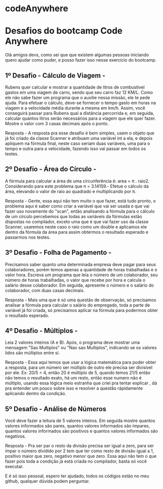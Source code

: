 # codeAnywhere
<h1>Desafios do bootcamp Code Anywhere</h1>

Olá amigos devs, como sei que que existem algumas pessoas iniciando quero ajudar como puder, e posso fazer isso nesse exercício do bootcamp.

<h2>1º Desafio - Cálculo de Viagem -</h2>
Rubens quer calcular e mostrar a quantidade de litros de combustível gastos em uma viagem de carro, sendo que seu carro faz 12 KM/L. Como ele não sabe fazer um programa que o auxilie nessa missão, ele te pede ajuda. Para efetuar o cálculo, deve-se fornecer o tempo gasto em horas na viagem e a velocidade média durante a mesma em km/h. Assim, você conseguirá passar para Rubens qual a distância percorrida e, em seguida, calcular quantos litros serão necessários para a viagem que ele quer fazer. Mostre o valor com 3 casas decimais após o ponto.


Resposta - A resposta pra esse desafio é bem simples, usem o objeto que já foi criado da classe Scanner e atribuam uma variável int a ela, e depois apliquem na fórmula final, neste caso seriam duas variáveis, uma para o tempo e outra para a velocidade, fazendo isso vai passar em todos os testes.


<h2>2º Desafio - Área do Círculo -</h2>


A fórmula para calcular a área de uma circunferência é: area = π . raio2. Considerando para este problema que π =  3.14159.- Efetue o cálculo da área, elevando o valor de raio ao quadrado e multiplicando por π.


Resposta - Gente, essa aqui não tem muito o que fazer, está tudo pronto, o problema aqui é saber como criar a variável que vai ser usada e que vai fazer uso novamente do "scan",  então analisando a fórmula para o cálculo de um círculo percebemos que todas as variáveis da fórmulas estão dispostas no compilador, exceto uma que é que vai fazer uso da classe Scanner, usaremos neste caso o raio como um double e aplicamos ele dentro da fórmula da área para assim obtermos o resultado esperado e passarmos nos testes.


<h2>3º Desafio - Folha de Pagamento -</h2>


Precisamos saber quanto uma determinada empresa deve pagar para seus colaboradores, porém temos apenas a quantidade de horas trabalhadas e o valor hora. Escreva um programa que leia o número de um colaborador, seu número de horas trabalhadas, o valor que recebe por hora e calcula o salário desse colaborador. Em seguida, apresente o número e o salário do colaborador, com duas casas decimais.


Resposta - Mais uma que é só uma questão de observação, só precisamos analisar a fórmula para calcular o salário do empregado, toda a parte de variável já foi criada, só precisamos aplicar na fórmula para podermos obter o resultado esperado.


<h2>4º Desafio - Múltiplos - </h2>


Leia 2 valores inteiros (A e B). Após, o programa deve mostrar uma mensagem "Sao Multiplos" ou "Nao sao Multiplos", indicando se os valores lidos são múltiplos entre si.

Resposta - Essa aqui temos que usar a lógica matemática para poder obter a resposta, para um número ser múltiplo de outro ele precisa ser divisível por ele. Ex: 20/5 = 4, então 20 é múltiplo de 5, quando temos 21/5 então não temos o resultado exato, há um resto, então esse numero não é múltiplo, usando essa lógica meio estranha que criei pra tentar explicar , dá pra entender um pouco sobre isso e resolver a questão rápidamente aplicando dentro da condição.


<h2>5º Desafio - Análise de Números</h2>


Você deve fazer a leitura de 5 valores inteiros. Em seguida mostre quantos valores informados são pares, quantos valores informados são ímpares, quantos valores informados são positivos e quantos valores informados são negativos.


Resposta - Pra ser par o resto da divisão precisa ser igual a zero, para ser ímpar o número dividido por 2 tem que ter como resto de divisão igual a 1, positivo maior que zero, negativo menor que zero.
Essa aqui não tem o que fazer pois toda a condição já está criada no compilador, basta só você executar.


E é só isso pessoal, espero ter ajudado, todos os códigos estão no meu github, qualquer dúvida podem perguntar.




